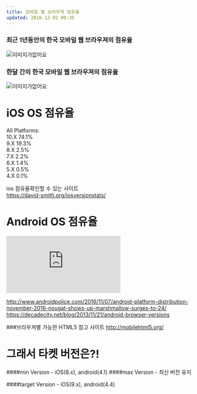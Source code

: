 ```yaml
---
title: 모바일 웹 브라우져 점유율
updated: 2016-12-02 09:35
---
```



### 최근 1년동안의 한국 모바일 웹 브라우져의 점유율

![이미지가없어요](https://lh5.googleusercontent.com/qTDTmbJMt1LT-pROOs9K0e1GlHDtmBDp5jX2p2b3YsluwJ_WTRB2yzvLQXz4js-mVUyYnBWjXyg_DF0=w1356-h663 "이미지제목")



### 한달 간의 한국 모바일 웹 브라우져의 점유율
![이미지가없어요](https://lh5.googleusercontent.com/KrPn3MR1e_GTJmIwn2LOzPxEbxw7nXMSxk8zIfLN4XdNwqBE-ZJ2VykyHI8OadldRLYKhRda7YiKOmo=w1356-h663 "이미지제목")



# iOS OS 점유율
All Platforms:<br>
10.X	74.1%<br>
9.X		19.3%<br>
8.X		2.5%<br>
7.X		2.2%<br>
6.X		1.4%<br>
5.X		0.5%<br>
4.X		0.1%<br>

ios 점유율확인할 수 있는 사이트 <br>
<https://david-smith.org/iosversionstats/>


# Android OS 점유율

![이미지가없어요](http://www.androidpolice.com/wp-content/themes/ap2/ap_resize/ap_resize.php?src=https%3A%2F%2Fwww.androidpolice.com%2Fwp-content%2Fuploads%2F2016%2F11%2Fnexus2cee_nougat_thumb.png&w=728 "이미지제목")


<http://www.androidpolice.com/2016/11/07/android-platform-distribution-november-2016-nougat-shows-up-marshmallow-surges-to-24/>
<https://decadecity.net/blog/2013/11/21/android-browser-versions>

###브라우져별 가능한 HTML5 참고 사이트
<http://mobilehtml5.org/>

# 그래서 타켓 버전은?!
####min Version - iOS(8.x), android(4.1)
####max Version - 최신 버전 유지

####target Version - iOS(9.x), android(4.4)
